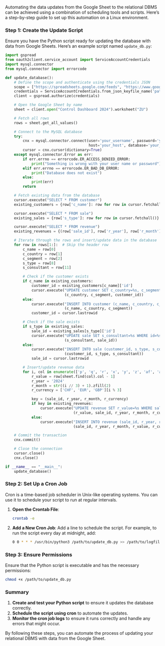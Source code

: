 Automating the data updates from the Google Sheet to the relational DBMS can be achieved using a combination of scheduling tools and scripts. Here’s a step-by-step guide to set up this automation on a Linux environment.

### Step 1: Create the Update Script

Ensure you have the Python script ready for updating the database with data from Google Sheets. Here’s an example script named `update_db.py`:

```python
import gspread
from oauth2client.service_account import ServiceAccountCredentials
import mysql.connector
from mysql.connector import errorcode

def update_database():
    # Define the scope and authenticate using the credentials JSON
    scope = ["https://spreadsheets.google.com/feeds", "https://www.googleapis.com/auth/drive"]
    credentials = ServiceAccountCredentials.from_json_keyfile_name('path/to/your/credentials.json', scope)
    client = gspread.authorize(credentials)

    # Open the Google Sheet by name
    sheet = client.open("Control Dashboard 2024").worksheet("ZU")

    # Fetch all rows
    rows = sheet.get_all_values()

    # Connect to the MySQL database
    try:
        cnx = mysql.connector.connect(user='your_username', password='your_password',
                                      host='your_host', database='your_database')
        cursor = cnx.cursor(dictionary=True)
    except mysql.connector.Error as err:
        if err.errno == errorcode.ER_ACCESS_DENIED_ERROR:
            print("Something is wrong with your user name or password")
        elif err.errno == errorcode.ER_BAD_DB_ERROR:
            print("Database does not exist")
        else:
            print(err)
        return

    # Fetch existing data from the database
    cursor.execute("SELECT * FROM customer")
    existing_customers = {row['c_name']: row for row in cursor.fetchall()}

    cursor.execute("SELECT * FROM sale")
    existing_sales = {row['s_type']: row for row in cursor.fetchall()}

    cursor.execute("SELECT * FROM revenue")
    existing_revenues = {(row['sale_id'], row['r_year'], row['r_month'], row['r_currency']): row for row in cursor.fetchall()}

    # Iterate through the rows and insert/update data in the database
    for row in rows[1:]:  # Skip the header row
        c_name = row[0]
        c_country = row[1]
        c_segment = row[2]
        s_type = row[8]
        s_consultant = row[11]

        # Check if the customer exists
        if c_name in existing_customers:
            customer_id = existing_customers[c_name]['id']
            cursor.execute("UPDATE customer SET c_country=%s, c_segment=%s WHERE id=%s",
                           (c_country, c_segment, customer_id))
        else:
            cursor.execute("INSERT INTO customer (c_name, c_country, c_segment) VALUES (%s, %s, %s)",
                           (c_name, c_country, c_segment))
            customer_id = cursor.lastrowid

        # Check if the sale exists
        if s_type in existing_sales:
            sale_id = existing_sales[s_type]['id']
            cursor.execute("UPDATE sale SET s_consultant=%s WHERE id=%s",
                           (s_consultant, sale_id))
        else:
            cursor.execute("INSERT INTO sale (customer_id, s_type, s_consultant) VALUES (%s, %s, %s)",
                           (customer_id, s_type, s_consultant))
            sale_id = cursor.lastrowid

        # Insert/update revenue data
        for i, col in enumerate(['p', 'q', 'r', 'x', 'y', 'z', 'af', 'ag', 'ah', 'an', 'ao', 'ap', 'av', 'aw', 'ax', 'bd', 'be', 'bf', 'bl', 'bm', 'bn', 'bt', 'bu', 'bv', 'cb', 'cc', 'cd', 'cj', 'ck', 'cl', 'cr', 'cs', 'ct', 'cz', 'da', 'db']):
            r_value = row[sheet.find(col).col - 1]
            r_year = '2024'
            r_month = str((i // 3) + 1).zfill(2)
            r_currency = ['CHF', 'EUR', 'GBP'][i % 3]

            key = (sale_id, r_year, r_month, r_currency)
            if key in existing_revenues:
                cursor.execute("UPDATE revenue SET r_value=%s WHERE sale_id=%s AND r_year=%s AND r_month=%s AND r_currency=%s",
                               (r_value, sale_id, r_year, r_month, r_currency))
            else:
                cursor.execute("INSERT INTO revenue (sale_id, r_year, r_month, r_value, r_currency) VALUES (%s, %s, %s, %s, %s)",
                               (sale_id, r_year, r_month, r_value, r_currency))

    # Commit the transaction
    cnx.commit()

    # Close the connection
    cursor.close()
    cnx.close()

if __name__ == "__main__":
    update_database()
```

### Step 2: Set Up a Cron Job

Cron is a time-based job scheduler in Unix-like operating systems. You can use it to schedule your script to run at regular intervals.

1. **Open the Crontab File**:
   ```sh
   crontab -e
   ```

2. **Add a New Cron Job**:
   Add a line to schedule the script. For example, to run the script every day at midnight, add:
   ```sh
   0 0 * * * /usr/bin/python3 /path/to/update_db.py >> /path/to/logfile.log 2>&1
   ```

### Step 3: Ensure Permissions

Ensure that the Python script is executable and has the necessary permissions:

```sh
chmod +x /path/to/update_db.py
```

### Summary

1. **Create and test your Python script** to ensure it updates the database correctly.
2. **Schedule the script using cron** to automate the updates.
3. **Monitor the cron job logs** to ensure it runs correctly and handle any errors that might occur.

By following these steps, you can automate the process of updating your relational DBMS with data from the Google Sheet.
